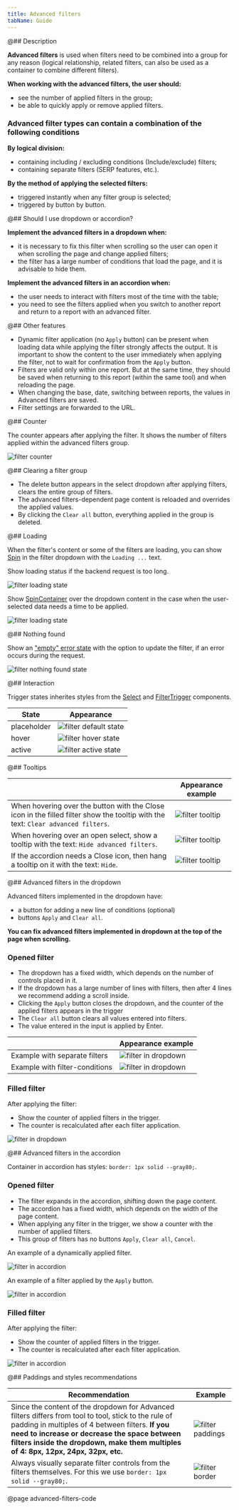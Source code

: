 ```yaml
---
title: Advanced filters
tabName: Guide
---
```


@## Description

**Advanced filters** is used when filters need to be combined into a group for any reason (logical relationship, related filters, can also be used as a container to combine different filters).

**When working with the advanced filters, the user should:**

- see the number of applied filters in the group;
- be able to quickly apply or remove applied filters.

### Advanced filter types can contain a combination of the following conditions

**By logical division:**

- containing including / excluding conditions (Include/exclude) filters;
- containing separate filters (SERP features, etc.).

**By the method of applying the selected filters:**

- triggered instantly when any filter group is selected;
- triggered by button by button.

@## Should I use dropdown or accordion?

**Implement the advanced filters in a dropdown when:**

- it is necessary to fix this filter when scrolling so the user can open it when scrolling the page and change applied filters;
- the filter has a large number of conditions that load the page, and it is advisable to hide them.

**Implement the advanced filters in an accordion when:**

- the user needs to interact with filters most of the time with the table;
- you need to see the filters applied when you switch to another report and return to a report with an advanced filter.

@## Other features

- Dynamic filter application (no `Apply` button) can be present when loading data while applying the filter strongly affects the output. It is important to show the content to the user immediately when applying the filter, not to wait for confirmation from the `Apply` button.
- Filters are valid only within one report. But at the same time, they should be saved when returning to this report (within the same tool) and when reloading the page.
- When changing the base, date, switching between reports, the values in Advanced filters are saved.
- Filter settings are forwarded to the URL.

@## Counter

The counter appears after applying the filter. It shows the number of filters applied within the advanced filters group.

![filter counter](static/advanced-filter.png)

@## Clearing a filter group

- The delete button appears in the select dropdown after applying filters, clears the entire group of filters.
- The advanced filters-dependent page content is reloaded and overrides the applied values.
- By clicking the `Clear all` button, everything applied in the group is deleted.

@## Loading

When the filter's content or some of the filters are loading, you can show [Spin](/components/spin/) in the filter dropdown with the `Loading ...` text.

Show loading status if the backend request is too long.

![filter loading state](static/loading.png)

Show [SpinContainer](/components/spin-container/) over the dropdown content in the case when the user-selected data needs a time to be applied.

![filter loading state](static/advanced-filters-loading.png)

@## Nothing found

Show an ["empty" error state](/components/widget-empty/) with the option to update the filter, if an error occurs during the request.

![filter nothing found state](static/nothing-found.png)

@## Interaction

Trigger states inherites styles from the [Select](/components/select/) and [FilterTrigger](/components/filter-trigger/) components.

| State       | Appearance                                         |
| ----------- | -------------------------------------------------- |
| placeholder | ![filter default state](static/default.png)        |
| hover       | ![filter hover state](static/hover.png)            |
| active      | ![filter active state](static/advanced-filter.png) |

@## Tooltips

|                                                                                                                                  | Appearance example                      |
| -------------------------------------------------------------------------------------------------------------------------------- | --------------------------------------- |
| When hovering over the button with the Close icon in the filled filter show the tooltip with the text: `Clear advanced filters`. | ![filter tooltip](static/tooltip-1.png) |
| When hovering over an open select, show a tooltip with the text: `Hide advanced filters`.                                        | ![filter tooltip](static/tooltip-2.png) |
| If the accordion needs a Close icon, then hang a tooltip on it with the text: `Hide`.                                            | ![filter tooltip](static/tooltip-3.png) |

@## Advanced filters in the dropdown

Advanced filters implemented in the dropdown have:

- a button for adding a new line of conditions (optional)
- buttons `Apply` and `Clear all`.

**You can fix advanced filters implemented in dropdown at the top of the page when scrolling.**

### Opened filter

- The dropdown has a fixed width, which depends on the number of controls placed in it.
- If the dropdown has a large number of lines with filters, then after 4 lines we recommend adding a scroll inside.
- Clicking the `Apply` button closes the dropdown, and the counter of the applied filters appears in the trigger
- The `Clear all` button clears all values entered into filters.
- The value entered in the input is applied by Enter.

|                                | Appearance example                                           |
| ------------------------------ | ------------------------------------------------------------ |
| Example with separate filters  | ![filter in dropdown](static/advanced-filters-dropdown.png)  |
| Example with filter-conditions | ![filter in dropdown](static/advanced-filters-dropdown2.png) |

### Filled filter

After applying the filter:

- Show the counter of applied filters in the trigger.
- The counter is recalculated after each filter application.

![filter in dropdown](static/advanced-filters-dropdown-filled.png)

@## Advanced filters in the accordion

Container in accordion has styles: `border: 1px solid --gray80;`.

### Opened filter

- The filter expands in the accordion, shifting down the page content.
- The accordion has a fixed width, which depends on the width of the page content.
- When applying any filter in the trigger, we show a counter with the number of applied filters.
- This group of filters has no buttons `Apply`, `Clear all`, `Cancel`.

An example of a dynamically applied filter.

![filter in accordion](static/advanced-filters-accordion.png)

An example of a filter applied by the `Apply` button.

![filter in accordion](static/advanced-filters-apply.png)

### Filled filter

After applying the filter:

- Show the counter of applied filters in the trigger.
- The counter is recalculated after each filter application.

![filter in accordion](static/advanced-filters-accordion-filled.png)

@## Paddings and styles recommendations

| Recommendation                                                                                                                                                                                                                                                                                 | Example                                                 |
| ---------------------------------------------------------------------------------------------------------------------------------------------------------------------------------------------------------------------------------------------------------------------------------------------- | ------------------------------------------------------- |
| Since the content of the dropdown for Advanced filters differs from tool to tool, stick to the rule of padding in multiples of 4 between filters. **If you need to increase or decrease the space between filters inside the dropdown, make them multiples of 4: 8px, 12px, 24px, 32px, etc.** | ![filter paddings](static/paddings.png)                 |
| Always visually separate filter controls from the filters themselves. For this we use `border: 1px solid --gray80;`.                                                                                                                                                                           | ![filter border](static/advanced-filters-dropdown2.png) |

@page advanced-filters-code
